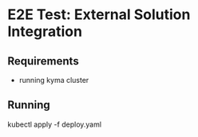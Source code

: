 # E2E Test: External Solution Integration

## Requirements

* running kyma cluster

## Running

kubectl apply -f deploy.yaml